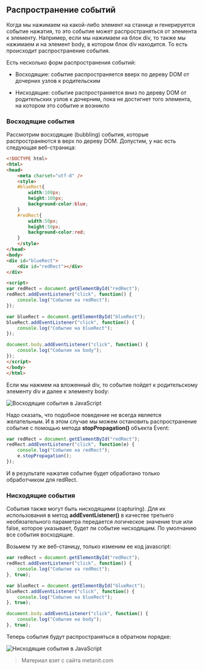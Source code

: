 ## Распространение событий

Когда мы нажимаем на какой-либо элемент на станице и генерируется событие нажатия, то это событие может распространяться от элемента к элементу. Например, если мы нажимаем на блок div, то также мы нажимаем и на элемент body, в котором блок div находится. То есть происходит распространение события.

Есть несколько форм распространения событий:

- Восходящие: событие распространяется вверх по дереву DOM от дочерних узлов к родительским

- Нисходящие: событие распространяется вниз по дереву DOM от родительских узлов к дочерним, пока не достигнет того элемента, на котором это событие и возникло

### Восходящие события

Рассмотрим восходящие (bubbling) события, которые распространяются в верх по дереву DOM. Допустим, у нас есть следующая веб-страница:

```html
<!DOCTYPE html>
<html>
<head>
    <meta charset="utf-8" />
    <style>
    #blueRect{
        width:100px;
        height:100px;
        background-color:blue;
    }
    #redRect{
        width:50px;
        height:50px;
        background-color:red;
    }
    </style>
</head>
<body>
<div id="blueRect">
    <div id="redRect"></div>
</div>

<script>
var redRect = document.getElementById("redRect");
redRect.addEventListener("click", function() {
    console.log("Событие на redRect");
});

var blueRect = document.getElementById("blueRect");
blueRect.addEventListener("click", function() {
    console.log("Событие на blueRect");
});

document.body.addEventListener("click", function() {
    console.log("Событие на body");
});
</script>
</body>
</html>
```

Если мы нажмем на вложенный div, то событие пойдет к родительскому элементу div и далее к элементу body:

![Восходящие события в JavaScript](https://metanit.com/web/javascript/pics/bubbling.png)

Надо сказать, что подобное поведение не всегда является желательным. И в этом случае мы можем остановить распространение событие с помощью метода **stopPropagation()** объекта Event:

```js
var redRect = document.getElementById("redRect");
redRect.addEventListener("click", function(e) {
    console.log("Событие на redRect");
    e.stopPropagation();
});
```

И в результате нажатия событие будет обработано только обработчиком для redRect.

### Нисходящие события

События также могут быть нисходящими (capturing). Для их использования в метод **addEventListener()** в качестве третьего необязательного параметра передается логическое значение true или false, которое указывает, будет ли событие нисходящим. По умолчанию все события восходящие.

Возьмем ту же веб-станицу, только изменим ее код javascript:

```js
var redRect = document.getElementById("redRect");
redRect.addEventListener("click", function() {
    console.log("Событие на redRect");
}, true);

var blueRect = document.getElementById("blueRect");
blueRect.addEventListener("click", function() {
    console.log("Событие на blueRect");
}, true);

document.body.addEventListener("click", function() {
    console.log("Событие на body");
}, true);
```

Теперь события будут распространяться в обратном порядке:

![Нисходящие события в JavaScript](https://metanit.com/web/javascript/pics/capturing.png)


> Материал взят с сайта metanit.com